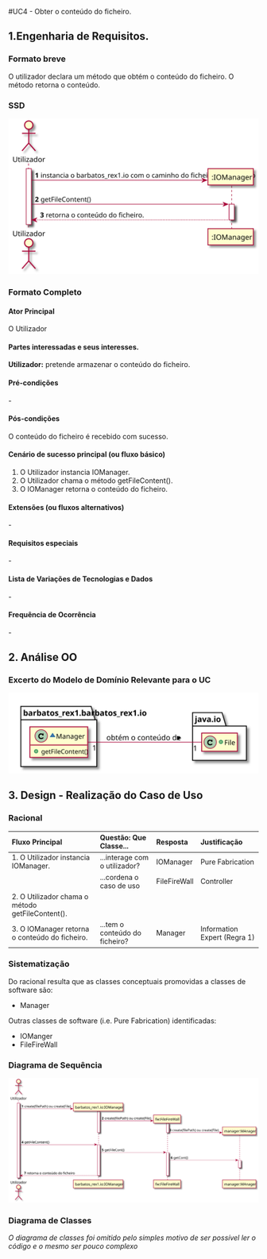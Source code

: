 #UC4 - Obter o conteúdo do ficheiro.
## 1.Engenharia de Requisitos.
### Formato breve

O utilizador declara um método que obtém o conteúdo do ficheiro. O método retorna o conteúdo.

### SSD
![](UC4_SSD.svg)

### Formato Completo

#### Ator Principal
O Utilizador

#### Partes interessadas e seus interesses.

**Utilizador:** pretende armazenar o conteúdo do ficheiro.

#### Pré-condições

\-

#### Pós-condições

O conteúdo do ficheiro é recebido com sucesso.


#### Cenário de sucesso principal (ou fluxo básico)

1. O Utilizador instancia IOManager.
2. O Utilizador chama o método getFileContent().
3. O IOManager retorna o conteúdo do ficheiro. 



#### Extensões (ou fluxos alternativos)

\-

#### Requisitos especiais

\-

#### Lista de Variações de Tecnologias e Dados

\-

#### Frequência de Ocorrência


\-


## 2. Análise OO

### Excerto do Modelo de Domínio Relevante para o UC

![](UC4_MD.svg)


## 3. Design - Realização do Caso de Uso

### Racional

| Fluxo Principal | Questão: Que Classe... | Resposta  | Justificação  |
|:--------------  |:---------------------- |:----------|:---------------------------- |
| 1. O Utilizador instancia IOManager. |...interage com o utilizador?| IOManager|Pure Fabrication|
| |...cordena o caso de uso| FileFireWall|Controller
| 2. O Utilizador chama o método getFileContent().
| 3. O IOManager retorna o conteúdo do ficheiro.|...tem o conteúdo do ficheiro?|Manager| Information Expert (Regra 1)|


### Sistematização ##

 Do racional resulta que as classes conceptuais promovidas a classes de software são:

* Manager

Outras classes de software (i.e. Pure Fabrication) identificadas:  

* IOManger
* FileFireWall


###	Diagrama de Sequência

![SD_UCX.png](UC4_SD.svg)


###	Diagrama de Classes

*O diagrama de classes foi omitido pelo simples motivo de ser possível ler o código e o mesmo ser pouco complexo*

<!--![CD_UCX.png](UC3_CD.svg)
